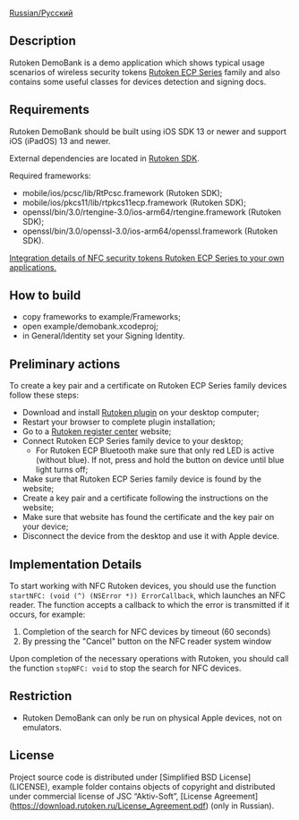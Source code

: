 [Russian/Русский](README_RUS.mdown) 

## Description

Rutoken DemoBank is a demo application which shows typical usage scenarios of wireless security tokens 
[Rutoken ECP Series](https://www.rutoken.ru/products/all/rutoken-ecp/) family and also contains some useful classes for devices detection and signing docs.

## Requirements

Rutoken DemoBank should be built using iOS SDK 13 or newer and support iOS (iPadOS) 13 and newer.

External dependencies are located in [Rutoken SDK](http://www.rutoken.ru/developers/sdk/).

Required frameworks:
* mobile/ios/pcsc/lib/RtPcsc.framework (Rutoken SDK);
* mobile/ios/pkcs11/lib/rtpkcs11ecp.framework (Rutoken SDK);
* openssl/bin/3.0/rtengine-3.0/ios-arm64/rtengine.framework (Rutoken SDK);
* openssl/bin/3.0/openssl-3.0/ios-arm64/openssl.framework (Rutoken SDK).

[Integration details of NFC security tokens Rutoken ECP Series to your own applications.](https://dev.rutoken.ru/pages/viewpage.action?pageId=81527019)

## How to build

* copy frameworks to example/Frameworks;
* open example/demobank.xcodeproj;
* in General/Identity set your Signing Identity.

## Preliminary actions

To create a key pair and a certificate on Rutoken ECP Series family devices follow these steps:

* Download and install [Rutoken plugin](https://www.rutoken.ru/products/all/rutoken-plugin/) on your desktop computer;
* Restart your browser to complete plugin installation;
* Go to a [Rutoken register center](https://ra.rutoken.ru) website;
* Connect Rutoken ECP Series family device to your desktop;
    * For Rutoken ECP Bluetooth make sure that only red LED is active (without blue). 
    If not, press and hold the button on device until blue light turns off;
* Make sure that Rutoken ECP Series family device is found by the website;
* Create a key pair and a certificate following the instructions on the website;
* Make sure that website has found the certificate and the key pair on your device;
* Disconnect the device from the desktop and use it with Apple device.

## Implementation Details

To start working with NFC Rutoken devices, you should use the function `startNFC: (void (^) (NSError *)) ErrorCallback`,
which launches an NFC reader. The function accepts a callback to which the error is transmitted if it occurs, for example:
1. Completion of the search for NFC devices by timeout (60 seconds)
2. By pressing the "Cancel" button on the NFC reader system window

Upon completion of the necessary operations with Rutoken, you should call the function `stopNFC: void` to stop the search for NFC devices.

## Restriction

* Rutoken DemoBank can only be run on physical Apple devices, not on emulators.

## License

Project source code is distributed under [Simplified BSD License] (LICENSE),
example folder contains objects of copyright and distributed under commercial license of JSC “Aktiv-Soft”, [License Agreement] (https://download.rutoken.ru/License_Agreement.pdf) (only in Russian).
